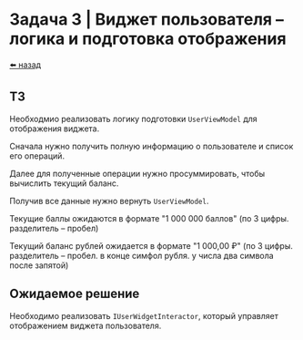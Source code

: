#  Задача 3 | Виджет пользователя – логика и подготовка отображения

[⬅️ назад](../README.md)

## ТЗ

Необходмио реализовать логику подготовки `UserViewModel` для отображения виджета.

Сначала нужно получить полную информацию о пользователе и список его операций.

Далее для полученные операции нужно просуммировать, чтобы вычислить текущий баланс.

Получив все данные нужно вернуть `UserViewModel`.

Текущие баллы ожидаются в формате "1 000 000 баллов" (по 3 цифры. разделитель – пробел)

Текущий баланс рублей ожидается в формате "1 000,00 ₽" (по 3 цифры. разделитель – пробел. в конце симфол рубля. у числа два символа после запятой)

## Ожидаемое решение

Необходимо реализовать `IUserWidgetInteractor`, который управляет отображением виджета пользователя.
